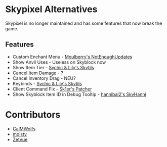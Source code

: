 # Skypixel Alternatives

Skypixel is no longer maintained
and has some features that now break
the game.

## Features

* Custom Enchant Menu - [Moulberry's NotEnoughUpdates](https://modrinth.com/mod/notenoughupdates)
* Show Anvil Uses - Useless on Skyblock now
* Show Item Tier - [Sychic & Lily's Skytils](https://github.com/Skytils/SkytilsMod/releases/latest)
* Cancel Item Damage - ?
* Cancel Inventory Drag - NEU?
* Keybinds - [Sychic & Lily's Skytils](https://github.com/Skytils/SkytilsMod/releases/latest)
* Client Command Fix - [Sk1er's Patcher](https://sk1er.club/mods/patcher)
* Show Skyblock Item ID in Debug Tooltip - [hannibal2's SkyHanni](https://modrinth.com/mod/skyhanni)

# Contributors

* [CalMWolfs](https://github.com/CalMWolfs)
* [moisty](https://github.com/Mqisty)
* [Zetvue](https://zetvue.github.io/)
